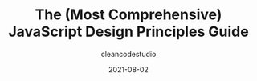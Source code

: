 ---
author: cleancodestudio
date: 2021-08-02
publisher: thepracticaldev
tags:
  - javascript
target_url: https://dev.to/cleancodestudio/the-most-comprehensive-javascript-design-principles-guide-7i3
title: The (Most Comprehensive) JavaScript Design Principles Guide
---